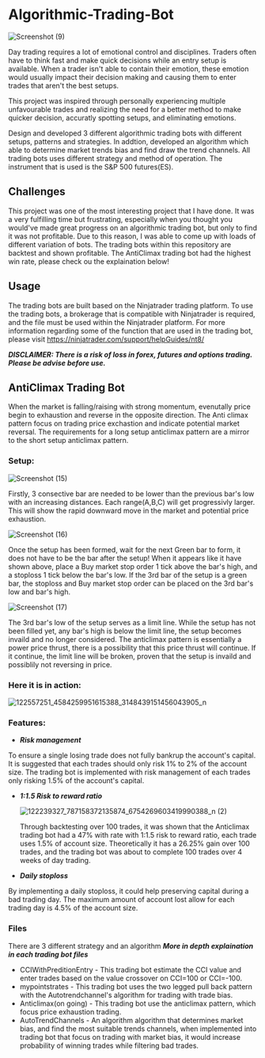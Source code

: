 # Algorithmic-Trading-Bot
![Screenshot (9)](https://user-images.githubusercontent.com/46755190/97040692-4aaced00-153c-11eb-972a-215367f46bde.png)

Day trading requires a lot of emotional control and disciplines. Traders often have to think fast and make quick decisions while an entry setup is available. When a trader isn't able to contain their emotion, these emotion would usually impact their decision making and causing them to enter trades that aren't the best setups.

This project was inspired through personally experiencing multiple unfavourable trades and realizing the need for a better method to make quicker decision, accuratly spotting setups, and eliminating emotions.

Design and developed 3 different algorithmic trading bots with different setups, patterns and strategies. In addtion, developed an algorithm which able to determine market trends bias and find draw the trend channels. All trading bots uses different strategy and method of operation. The instrument that is used is the S&P 500 futures(ES).

## Challenges
This project was one of the most interesting project that I have done. It was a very fulfilling time but frustrating, especially when you thought you would've made great progress on an algorithmic trading bot, but only to find it was not profitable. Due to this reason, I was able to come up with loads of different variation of bots. The trading bots within this repository are backtest and shown profitable. The AntiClimax trading bot had the highest win rate, please check ou the explaination below!

## Usage
The trading bots are built based on the Ninjatrader trading platform. To use the trading bots, a brokerage that is compatible with Ninjatrader is required, and the file must be used within the Ninjatrader platform. 
For more information regarding some of the function that are used in the trading bot, please visit https://ninjatrader.com/support/helpGuides/nt8/

***DISCLAIMER: There is a risk of loss in forex, futures and options trading. Please be advise before use.***

## AntiClimax Trading Bot 
When the market is falling/raising with strong momentum, evenutally price begin to exhaustion and reverse in the opposite direction. The Anti climax pattern focus on trading price exchastion and indicate potential market reversal. The requirements for a long setup anticlimax pattern are a mirror to the short setup anticlimax pattern.

### Setup:
![Screenshot (15)](https://user-images.githubusercontent.com/46755190/97039808-ffdea580-153a-11eb-9411-f6d9223b4d8c.png)

Firstly, 3 consective bar are needed to be lower than the previous bar's low with an increasing distances. Each range(A,B,C) will get progressivly larger. This will show the rapid downward move in the market and potential price exhaustion.

![Screenshot (16)](https://user-images.githubusercontent.com/46755190/97041698-decb8400-153d-11eb-9f4d-d216d193a880.png)

Once the setup has been formed, wait for the next Green bar to form, it does not have to be the bar after the setup! When it appears like it have shown above, place a Buy market stop order 1 tick above the bar's high, and a stoploss 1 tick below the bar's low.
If the 3rd bar of the setup is a green bar, the stoploss and Buy market stop order can be placed on the 3rd bar's low and bar's high.

![Screenshot (17)](https://user-images.githubusercontent.com/46755190/97042354-e63f5d00-153e-11eb-8e81-dce58f613d22.png)

The 3rd bar's low of the setup serves as a limit line. While the setup has not been filled yet, any bar's high is below the limit line, the setup becomes invaild and no longer considered. The anticlimax pattern is essentially a power price thrust, there is a possibility that this price thrust will continue. If it continue, the limit line will be broken, proven that the setup is invaild and possiblily not reversing in price.

### Here it is in action:

![122557251_4584259951615388_3148439151456043905_n](https://user-images.githubusercontent.com/46755190/97043255-26eba600-1540-11eb-8b7b-651ea90adb2b.png)

### Features:
  * ***Risk management*** 
  
  To ensure a single losing trade does not fully bankrup the account's capital. It is suggested that each trades should only risk 1% to 2% of the account size. The trading bot is implemented with risk management of each trades only risking 1.5% of the account's capital.
  
  * ***1:1.5 Risk to reward ratio*** 
  
    ![122239327_787158372135874_6754269603419990388_n (2)](https://user-images.githubusercontent.com/46755190/97047804-826d6200-1547-11eb-9e2f-df30f28a8f21.jpg)

    Through backtesting over 100 trades, it was shown that the Anticlimax trading bot had a 47% with rate with 1:1.5 risk to reward ratio, each trade uses 1.5% of account size. Theoretically it has a 26.25% gain over 100 trades, and the trading bot was about to complete 100 trades over 4 weeks of day trading.
  
  * ***Daily stoploss*** 
  
  By implementing a daily stoploss, it could help preserving capital during a bad trading day. The maximum amount of account lost allow for each trading day is 4.5% of the account size. 


### Files
There are 3 different strategy and an algorithm
***More in depth explaination in each trading bot files***
* CCIWithPreditionEntry - This trading bot estimate the CCI value and enter trades based on the value crossover on CCI=100 or CCI=-100.
* mypointstrates - This trading bot uses the two legged pull back pattern with the Autotrendchannel's algorithm for trading with trade bias.
* Anticlimax(on going) - This trading bot use the anticlimax pattern, which focus price exhaustion trading.
* AutoTrendChannels - An algorithm algorithm that determines market bias, and find the most suitable trends channels, when implemented into trading bot that focus on trading with market bias, it would increase probability of winning trades while filtering bad trades.

